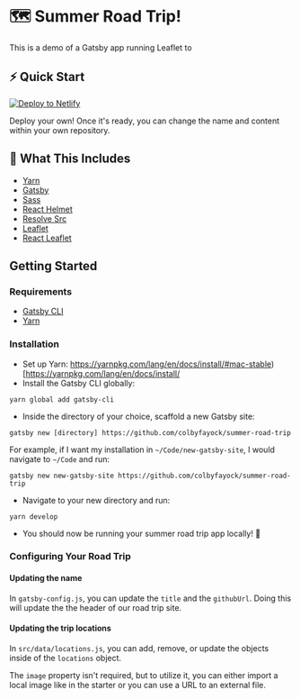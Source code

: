 # 🗺️ Summer Road Trip!

This is a demo of a Gatsby app running Leaflet to 

## ⚡ Quick Start

[![Deploy to Netlify](https://www.netlify.com/img/deploy/button.svg)](https://app.netlify.com/start/deploy?repository=https://github.com/colbyfayock/summer-road-trip)

Deploy your own! Once it's ready, you can change the name and content within your own repository.

## 🧰 What This Includes
* [Yarn](https://yarnpkg.com/en/)
* [Gatsby](https://www.gatsbyjs.org/)
* [Sass](https://sass-lang.com)
* [React Helmet](https://github.com/nfl/react-helmet)
* [Resolve Src](https://github.com/alampros/gatsby-plugin-resolve-src)
* [Leaflet](https://leafletjs.com/)
* [React Leaflet](https://react-leaflet.js.org)

## Getting Started

### Requirements
* [Gatsby CLI](https://www.npmjs.com/package/gatsby-cli)
* [Yarn](https://yarnpkg.com/en/)

### Installation
* Set up Yarn: https://yarnpkg.com/lang/en/docs/install/#mac-stable)[https://yarnpkg.com/lang/en/docs/install/
* Install the Gatsby CLI globally:
```
yarn global add gatsby-cli
```
* Inside the directory of your choice, scaffold a new Gatsby site:
```
gatsby new [directory] https://github.com/colbyfayock/summer-road-trip
```
For example, if I want my installation in `~/Code/new-gatsby-site`, I would navigate to `~/Code` and run:
```
gatsby new new-gatsby-site https://github.com/colbyfayock/summer-road-trip
```
* Navigate to your new directory and run:
```
yarn develop
```
* You should now be running your summer road trip app locally! 🎉

### Configuring Your Road Trip

#### Updating the name
In `gatsby-config.js`, you can update the `title` and the `githubUrl`. Doing this will update the the header of our road trip site.

#### Updating the trip locations
In `src/data/locations.js`, you can add, remove, or update the objects inside of the `locations` object.

The `image` property isn't required, but to utilize it, you can either import a local image like in the starter or you  can use a URL to an external file.
